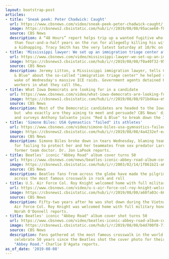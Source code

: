 ```yaml
---
layout: bootstrap-post
articles:
- title: 'Sneak peek: Peter Chadwick: Caught'
  url: https://www.cbsnews.com/video/sneak-peek-peter-chadwick-caught/
  image: https://cbsnews2.cbsistatic.com/hub/i/r/2019/08/08/95acae60-f8e9-4334-ae6a-b8fdb22d7dc3/thumbnail/1200x630/80e5ef799a66dd4a081ddb724252a45e/chadwick-sneakpeek-1908393-640x360.jpg
  source: CBS News
  description: A “48 Hours” report helps trip up a wanted fugitive who spent more
    than four-and-a-half years on the run for allegedly killing his wife and staging
    a kidnapping. Tracy Smith has the very latest Saturday at 10/9c on CBS.
- title: 'Mississippi lawyer: We set up an immigration triage center after ICE raids'
  url: https://www.cbsnews.com/video/mississippi-lawyer-we-set-up-an-immigration-triage-center-after-ice-raids/
  image: https://cbsnews3.cbsistatic.com/hub/i/r/2019/08/08/f0a40f32-9564-4542-a2d2-8e48ee175081/thumbnail/1200x630/da85bea43bdce70286aa6a61e2cc7971/0808-qfe-mississpilawer-1908391-640x360.jpg
  source: CBS News
  description: Jeremy Litton, a Mississippi immigration lawyer, tells CBSN's "Red
    & Blue" about the so-called "immigration triage center" he helped set up in the
    wake of Wednesday's massive ICE raids. Government agents detained 680 undocumented
    workers in what they call the…
- title: What Iowa Democrats are looking for in a candidate
  url: https://www.cbsnews.com/video/what-iowa-democrats-are-looking-for-in-a-candidate/
  image: https://cbsnews1.cbsistatic.com/hub/i/r/2019/08/08/971bd4aa-e96d-48f7-afb5-7c1833ec8f73/thumbnail/1200x630/456fdb98e70c1a8bc084b16c701e51c3/0808-cbsn-rnb-iowadems-1908378-640x360.jpg
  source: CBS News
  description: Most of the Democratic candidates are headed to the Iowa State Fair,
    but  who exactly are they aiming to meet and persuade? CBS News' director of elections
    and surveys Anthony Salvanto joins "Red & Blue" to break down the Iowa electorate.
- title: 'Simone Biles: USA Gymnastics "failed" its athletes'
  url: https://www.cbsnews.com/video/simone-biles-usa-gymnastics-failed-its-athletes/
  image: https://cbsnews2.cbsistatic.com/hub/i/r/2019/08/08/4a4232ef-ea49-4ee4-a2e5-4321555161f7/thumbnail/1200x630g8/d701fa824ed1f41104bbb6f58b02c726/0808-en-usagymnastics-lapook-1908340-640x360.jpg
  source: CBS News
  description: Simone Biles broke down in tears Wednesday, blaming team officials
    for failing to protect her and her teammates from sex predator Larry Nassar, the
    former team doctor. Dr. Jon LaPook reports.
- title: Beatles' iconic "Abbey Road" album cover turns 50
  url: https://www.cbsnews.com/news/beatles-iconic-abbey-road-album-cover-turns-50/
  image: https://cbsnews3.cbsistatic.com/hub/i/r/2003/02/14/1f861b21-a643-11e2-a3f0-029118418759/thumbnail/1200x630g8/a8e0b352caf4caa7f87a516f29aac843/image540652x.jpg
  source: CBS News
  description: Beatles fans​ from across the globe have made the pilgrimage to stride
    across the most famous crosswalk in rock and roll
- title: U.S. Air Force Col. Roy Knight welcomed home with full military honors
  url: https://www.cbsnews.com/video/u-s-air-force-col-roy-knight-welcomed-home-with-full-military-honors/
  image: https://cbsnews1.cbsistatic.com/hub/i/r/2019/08/08/a60fa03c-66f3-4dfb-a5f5-128e291e95ec/thumbnail/1200x630/5537ac75109d790260a9b28ae0f24e97/0808-en-airforce-odonnell-1908365-640x360.jpg
  source: CBS News
  description: Fifty-two years after he was shot down during the Vietnam War, U.S.
    Air Force Col. Roy Knight was welcomed home with full military honors in Texas.
    Norah O'Donnell reports.
- title: Beatles' iconic "Abbey Road" album cover shot turns 50
  url: https://www.cbsnews.com/video/beatles-iconic-abbey-road-album-cover-shot-turns-50/
  image: https://cbsnews1.cbsistatic.com/hub/i/r/2019/08/08/b4d700f8-71c2-417a-8394-5e14db614314/thumbnail/1200x630/814254f566c99828a271fa9bae5f138b/0808-en-beatles-dagata-1908360-640x360.jpg
  source: CBS News
  description: Fans gathered at the most famous crosswalk in the world Thursday to
    celebrate 50 years since the Beatles shot the cover photo for their iconic album,
    "Abbey Road." Charlie D'Agata reports.
as_of_date: '2019-08-08'
---
```


